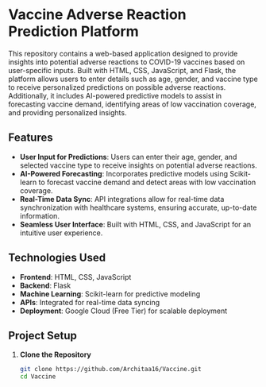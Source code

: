 # Vaccine Adverse Reaction Prediction Platform

This repository contains a web-based application designed to provide insights into potential adverse reactions to COVID-19 vaccines based on user-specific inputs. Built with HTML, CSS, JavaScript, and Flask, the platform allows users to enter details such as age, gender, and vaccine type to receive personalized predictions on possible adverse reactions. Additionally, it includes AI-powered predictive models to assist in forecasting vaccine demand, identifying areas of low vaccination coverage, and providing personalized insights.

## Features
- **User Input for Predictions**: Users can enter their age, gender, and selected vaccine type to receive insights on potential adverse reactions.
- **AI-Powered Forecasting**: Incorporates predictive models using Scikit-learn to forecast vaccine demand and detect areas with low vaccination coverage.
- **Real-Time Data Sync**: API integrations allow for real-time data synchronization with healthcare systems, ensuring accurate, up-to-date information.
- **Seamless User Interface**: Built with HTML, CSS, and JavaScript for an intuitive user experience.

## Technologies Used
- **Frontend**: HTML, CSS, JavaScript
- **Backend**: Flask
- **Machine Learning**: Scikit-learn for predictive modeling
- **APIs**: Integrated for real-time data syncing
- **Deployment**: Google Cloud (Free Tier) for scalable deployment

## Project Setup

1. **Clone the Repository**
   ```bash
   git clone https://github.com/Architaa16/Vaccine.git
   cd Vaccine

